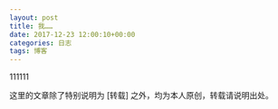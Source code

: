 ```yaml
---
layout: post
title: 我……
date: 2017-12-23 12:00:10+00:00
categories: 日志
tags: 博客
---
```


111111



这里的文章除了特别说明为 [转载] 之外，均为本人原创，转载请说明出处。



